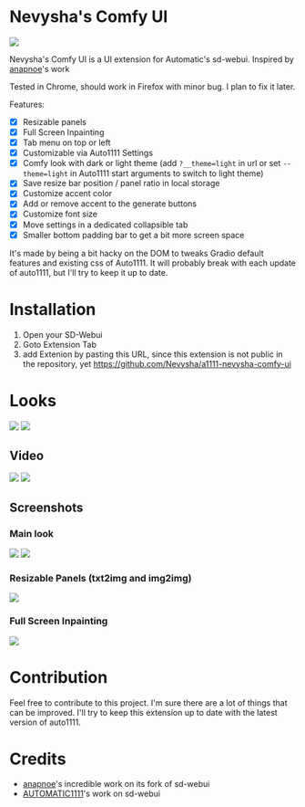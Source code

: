 ﻿# Nevysha's Comfy UI

![](https://nevysha.art/wp-content/uploads/2023/01/nevy-icon-1-256-round.png)

Nevysha's Comfy UI is a UI extension for Automatic's sd-webui. Inspired by [anapnoe](https://github.com/anapnoe/stable-diffusion-webui-ux)'s work

Tested in Chrome, should work in Firefox with minor bug. I plan to fix it later.

Features:
- [x]  Resizable panels
- [x]  Full Screen Inpainting
- [x]  Tab menu on top or left
- [x]  Customizable via Auto1111 Settings
- [x]  Comfy look with dark or light theme (add `?__theme=light` in url or set `--theme=light` in Auto1111 start arguments to switch to light theme)
- [x]  Save resize bar position / panel ratio in local storage
- [x]  Customize accent color
- [x]  Add or remove accent to the generate buttons
- [x]  Customize font size
- [x]  Move settings in a dedicated collapsible tab
- [x]  Smaller bottom padding bar to get a bit more screen space

It's made by being a bit hacky on the DOM to tweaks Gradio default features and existing css of Auto1111. It will probably break with each update of auto1111, but I'll try to keep it up to date.


# Installation
1) Open your SD-Webui
2) Goto Extension Tab
3) add Extenion by pasting this URL, since this extension is not public in the repository, yet
   https://github.com/Nevysha/a1111-nevysha-comfy-ui

# Looks

![](https://github.com/Nevysha/a1111-nevysha-comfy-ui/blob/main/assets/chrome-capture-2023-4-2%20(1).png?raw=true)
![](https://github.com/Nevysha/a1111-nevysha-comfy-ui/blob/main/assets/Screenshot%202023-05-03%20100850.png?raw=true)

## Video
![](https://github.com/Nevysha/a1111-nevysha-comfy-ui/blob/main/assets/chrome-capture-2023-4-1.gif?raw=true)
![](https://github.com/Nevysha/a1111-nevysha-comfy-ui/blob/main/assets/chrome-capture-2023-4-2.gif?raw=true)

## Screenshots

### Main look
![](https://github.com/Nevysha/a1111-nevysha-comfy-ui/blob/main/assets/chrome-capture-2023-4-1.png?raw=true)
![](https://github.com/Nevysha/a1111-nevysha-comfy-ui/blob/main/assets/chrome-capture-2023-4-1%20(1).png?raw=true)

### Resizable Panels (txt2img and img2img)
![](https://github.com/Nevysha/a1111-nevysha-comfy-ui/blob/main/assets/chrome-capture-2023-4-2.png?raw=true)

### Full Screen Inpainting
![](https://github.com/Nevysha/a1111-nevysha-comfy-ui/blob/main/assets/chrome-capture-2023-4-1%20(3).png?raw=true)


# Contribution
Feel free to contribute to this project. I'm sure there are a lot of things that can be improved. 
I'll try to keep this extension up to date with the latest version of auto1111.

# Credits
* [anapnoe](https://github.com/anapnoe/stable-diffusion-webui-ux)'s incredible work on its fork of sd-webui
* [AUTOMATIC1111](https://github.com/AUTOMATIC1111/stable-diffusion-webui)'s work on sd-webui

